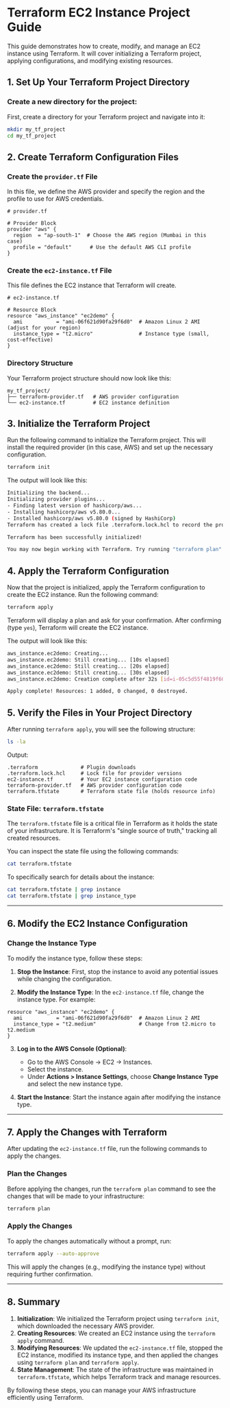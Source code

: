 # **Terraform EC2 Instance Project Guide**

This guide demonstrates how to create, modify, and manage an EC2 instance using Terraform. It will cover initializing a Terraform project, applying configurations, and modifying existing resources.

## **1. Set Up Your Terraform Project Directory**

### **Create a new directory for the project:**
First, create a directory for your Terraform project and navigate into it:

```bash
mkdir my_tf_project
cd my_tf_project
```

## **2. Create Terraform Configuration Files**

### **Create the `provider.tf` File**

In this file, we define the AWS provider and specify the region and the profile to use for AWS credentials.

```hcl
# provider.tf

# Provider Block
provider "aws" {
  region  = "ap-south-1"  # Choose the AWS region (Mumbai in this case)
  profile = "default"      # Use the default AWS CLI profile
}
```

### **Create the `ec2-instance.tf` File**

This file defines the EC2 instance that Terraform will create.

```hcl
# ec2-instance.tf

# Resource Block
resource "aws_instance" "ec2demo" {
  ami           = "ami-06f621d90fa29f6d0"  # Amazon Linux 2 AMI (adjust for your region)
  instance_type = "t2.micro"               # Instance type (small, cost-effective)
}
```

### **Directory Structure**

Your Terraform project structure should now look like this:

```
my_tf_project/
├── terraform-provider.tf   # AWS provider configuration
└── ec2-instance.tf         # EC2 instance definition
```

## **3. Initialize the Terraform Project**

Run the following command to initialize the Terraform project. This will install the required provider (in this case, AWS) and set up the necessary configuration.

```bash
terraform init
```

The output will look like this:

```bash
Initializing the backend...
Initializing provider plugins...
- Finding latest version of hashicorp/aws...
- Installing hashicorp/aws v5.80.0...
- Installed hashicorp/aws v5.80.0 (signed by HashiCorp)
Terraform has created a lock file .terraform.lock.hcl to record the provider selections it made above. Include this file in your version control repository so that Terraform can guarantee to make the same selections by default when you run "terraform init" in the future.

Terraform has been successfully initialized!

You may now begin working with Terraform. Try running "terraform plan" to see any changes that are required for your infrastructure. All Terraform commands should now work.
```

## **4. Apply the Terraform Configuration**

Now that the project is initialized, apply the Terraform configuration to create the EC2 instance. Run the following command:

```bash
terraform apply
```

Terraform will display a plan and ask for your confirmation. After confirming (type `yes`), Terraform will create the EC2 instance.

The output will look like this:

```bash
aws_instance.ec2demo: Creating...
aws_instance.ec2demo: Still creating... [10s elapsed]
aws_instance.ec2demo: Still creating... [20s elapsed]
aws_instance.ec2demo: Still creating... [30s elapsed]
aws_instance.ec2demo: Creation complete after 32s [id=i-05c5d55f4819f6069]

Apply complete! Resources: 1 added, 0 changed, 0 destroyed.
```

## **5. Verify the Files in Your Project Directory**

After running `terraform apply`, you will see the following structure:

```bash
ls -la
```

Output:

```
.terraform              # Plugin downloads
.terraform.lock.hcl     # Lock file for provider versions
ec2-instance.tf         # Your EC2 instance configuration code
terraform-provider.tf   # AWS provider configuration code
terraform.tfstate       # Terraform state file (holds resource info)
```

### **State File: `terraform.tfstate`**

The `terraform.tfstate` file is a critical file in Terraform as it holds the state of your infrastructure. It is Terraform's "single source of truth," tracking all created resources.

You can inspect the state file using the following commands:

```bash
cat terraform.tfstate
```

To specifically search for details about the instance:

```bash
cat terraform.tfstate | grep instance
cat terraform.tfstate | grep instance_type
```

---

## **6. Modify the EC2 Instance Configuration**

### **Change the Instance Type**

To modify the instance type, follow these steps:

1. **Stop the Instance**: First, stop the instance to avoid any potential issues while changing the configuration.

2. **Modify the Instance Type**: In the `ec2-instance.tf` file, change the instance type. For example:

```hcl
resource "aws_instance" "ec2demo" {
  ami           = "ami-06f621d90fa29f6d0"  # Amazon Linux 2 AMI
  instance_type = "t2.medium"              # Change from t2.micro to t2.medium
}
```

3. **Log in to the AWS Console (Optional)**:
   - Go to the AWS Console → EC2 → Instances.
   - Select the instance.
   - Under **Actions > Instance Settings**, choose **Change Instance Type** and select the new instance type.

4. **Start the Instance**: Start the instance again after modifying the instance type.

---

## **7. Apply the Changes with Terraform**

After updating the `ec2-instance.tf` file, run the following commands to apply the changes.

### **Plan the Changes**

Before applying the changes, run the `terraform plan` command to see the changes that will be made to your infrastructure:

```bash
terraform plan
```

### **Apply the Changes**

To apply the changes automatically without a prompt, run:

```bash
terraform apply --auto-approve
```

This will apply the changes (e.g., modifying the instance type) without requiring further confirmation.

---

## **8. Summary**

1. **Initialization**: We initialized the Terraform project using `terraform init`, which downloaded the necessary AWS provider.
2. **Creating Resources**: We created an EC2 instance using the `terraform apply` command.
3. **Modifying Resources**: We updated the `ec2-instance.tf` file, stopped the EC2 instance, modified its instance type, and then applied the changes using `terraform plan` and `terraform apply`.
4. **State Management**: The state of the infrastructure was maintained in `terraform.tfstate`, which helps Terraform track and manage resources.

By following these steps, you can manage your AWS infrastructure efficiently using Terraform.
